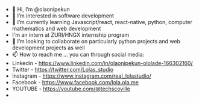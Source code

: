 - 👋 Hi, I’m @olaonipekun
- 👀 I’m interested in software development
- 🌱 I’m currently learning Javascript/react, react-native, python, computer mathematics and web development
- I'm an intern at ZURI/HNGX internship program
- 💞️ I’m looking to collaborate on particularly python projects and web development projects as well
- 📫 How to reach me ... you can through social media:
- Linkedin - https://www.linkedin.com/in/olaonipekun-ololade-166302160/
- Twitter - https://twitter.com/Lolas_studio
- Instagram - https://www.instagram.com/real_lolastudio/
- Facebook - https://www.facebook.com/lola.ola.me
- YOUTUBE - https://youtube.com/@techscoville
- 

<!---
olaonipekun/olaonipekun is a ✨ special ✨ repository because its `README.md` (this file) appears on your GitHub profile.
You can click the Preview link to take a look at your changes.
--->
